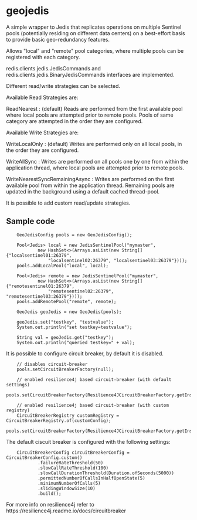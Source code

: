 # geojedis
<p>A simple wrapper to Jedis that replicates operations on multiple Sentinel pools (potentially residing on different data centers) on a best-effort basis to provide basic geo-redundancy features.</p>

<p>Allows "local" and "remote" pool categories, where multiple pools can be registered with each category.</p>

<p>redis.clients.jedis.JedisCommands and redis.clients.jedis.BinaryJedisCommands interfaces are implemented.</p>

<p>Different read/write strategies can be selected.</p>

<p>Available Read Strategies are:</p>
<p>ReadNearest : (default) Reads are performed from the first available pool where local pools are attempted prior to remote pools. Pools of same category are attempted in the order they are configured.</p>

<p>Available Write Strategies are:</p>
<p>WriteLocalOnly : (default) Writes are performed only on all local pools, in the order they are configured.</p>
<p>WriteAllSync : Writes are performed on all pools one by one from within the application thread, where local pools are attempted prior to remote pools.</p>
<p>WriteNearestSyncRemainingAsync : Writes are performed on the first available pool from within the application thread. Remaining pools are updated in the background using a default cached thread-pool.</p>

<p>It is possible to add custom read/update strategies.</p>

Sample code
------------

        GeoJedisConfig pools = new GeoJedisConfig();
        
        Pool<Jedis> local = new JedisSentinelPool("mymaster", 
                new HashSet<>(Arrays.asList(new String[] {"localsentinel01:26379",
                    "localsentinel02:26379", "localsentinel03:26379"})));
        pools.addLocalPool("local", local);
        
        Pool<Jedis> remote = new JedisSentinelPool("mymaster", 
                new HashSet<>(Arrays.asList(new String[] {"remotesentinel01:26379",
                    "remotesentinel02:26379", "remotesentinel03:26379"})));
        pools.addRemotePool("remote", remote);
        
        GeoJedis geoJedis = new GeoJedis(pools);
        
        geoJedis.set("testkey", "testvalue");
        System.out.println("set testkey=testvalue");
        
        String val = geoJedis.get("testkey");
        System.out.println("queried testkey=" + val);

<p>It is possible to configure circuit breaker, by default it is disabled.</p>

        // disables circuit-breaker
        pools.setCircuitBreakerFactory(null);
        
        // enabled resilience4j based circuit-breaker (with default settings)
        pools.setCircuitBreakerFactory(Resilience4JCircuitBreakerFactory.getInstance());
        
        // enabled resilience4j based circuit-breaker (with custom registry)
        CircuitBreakerRegistry customRegistry = CircuitBreakerRegistry.of(customConfig);
        pools.setCircuitBreakerFactory(Resilience4JCircuitBreakerFactory.getInstance(customRegistry));

<p>The default ciscuit breaker is configured with the following settings:</p>

        CircuitBreakerConfig circuitBreakerConfig = CircuitBreakerConfig.custom()
                .failureRateThreshold(50)
                .slowCallRateThreshold(100)
                .slowCallDurationThreshold(Duration.ofSeconds(5000))
                .permittedNumberOfCallsInHalfOpenState(5)
                .minimumNumberOfCalls(5)
                .slidingWindowSize(10)
                .build();

<p>For more info on resilience4j refer to https://resilience4j.readme.io/docs/circuitbreaker</p>
